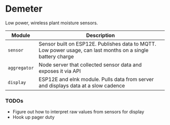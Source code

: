 # Demeter

Low power, wireless plant moisture sensors.

|Module|Description|
|--|--|
|`sensor`|Sensor built on ESP12E. Publishes data to MQTT. Low power usage, can last months on a single battery charge|
|`aggregator`|Node server that collected sensor data and exposes it via API|
|`display`|ESP12E and eInk module. Pulls data from server and displays data at a slow cadence|

### TODOs

* Figure out how to interpret raw values from sensors for display
* Hook up pager duty